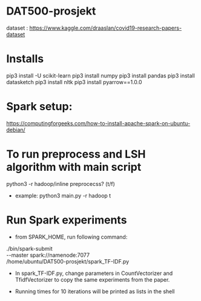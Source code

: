# DAT500-prosjekt
dataset : https://www.kaggle.com/draaslan/covid19-research-papers-dataset

# Installs
pip3 install -U scikit-learn
pip3 install numpy
pip3 install pandas
pip3 install datasketch
pip3 install nltk
pip3 install pyarrow==1.0.0

# Spark setup:
https://computingforgeeks.com/how-to-install-apache-spark-on-ubuntu-debian/


# To run preprocess and LSH algorithm with main script
python3 -r hadoop/inline preprocecss? (t/f)
- example:
python3 main.py -r hadoop t

# Run Spark experiments
- from SPARK_HOME, run following command:

./bin/spark-submit \
  --master spark://namenode:7077 \
  /home/ubuntu/DAT500-prosjekt/spark_TF-IDF.py 

- In spark_TF-IDF.py, change parameters in CountVectorizer and TfidfVectorizer to copy the same experiments from the paper.

- Running times for 10 iterations  will be printed as lists in the shell
